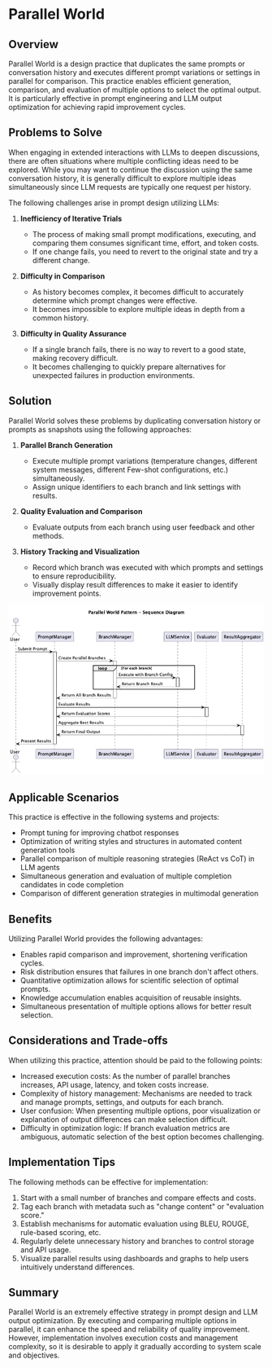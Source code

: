 # Parallel World

## Overview

Parallel World is a design practice that duplicates the same prompts or conversation history and executes different prompt variations or settings in parallel for comparison. This practice enables efficient generation, comparison, and evaluation of multiple options to select the optimal output. It is particularly effective in prompt engineering and LLM output optimization for achieving rapid improvement cycles.

## Problems to Solve

When engaging in extended interactions with LLMs to deepen discussions, there are often situations where multiple conflicting ideas need to be explored. While you may want to continue the discussion using the same conversation history, it is generally difficult to explore multiple ideas simultaneously since LLM requests are typically one request per history.

The following challenges arise in prompt design utilizing LLMs:

1. **Inefficiency of Iterative Trials**
   - The process of making small prompt modifications, executing, and comparing them consumes significant time, effort, and token costs.
   - If one change fails, you need to revert to the original state and try a different change.

2. **Difficulty in Comparison**
   - As history becomes complex, it becomes difficult to accurately determine which prompt changes were effective.
   - It becomes impossible to explore multiple ideas in depth from a common history.

3. **Difficulty in Quality Assurance**
   - If a single branch fails, there is no way to revert to a good state, making recovery difficult.
   - It becomes challenging to quickly prepare alternatives for unexpected failures in production environments.

## Solution

Parallel World solves these problems by duplicating conversation history or prompts as snapshots using the following approaches:

1. **Parallel Branch Generation**
   - Execute multiple prompt variations (temperature changes, different system messages, different Few-shot configurations, etc.) simultaneously.
   - Assign unique identifiers to each branch and link settings with results.

2. **Quality Evaluation and Comparison**
   - Evaluate outputs from each branch using user feedback and other methods.

3. **History Tracking and Visualization**
   - Record which branch was executed with which prompts and settings to ensure reproducibility.
   - Visually display result differences to make it easier to identify improvement points.

![img](uml/images/parallel_world_pattern_sequence.png)

## Applicable Scenarios

This practice is effective in the following systems and projects:

- Prompt tuning for improving chatbot responses
- Optimization of writing styles and structures in automated content generation tools
- Parallel comparison of multiple reasoning strategies (ReAct vs CoT) in LLM agents
- Simultaneous generation and evaluation of multiple completion candidates in code completion
- Comparison of different generation strategies in multimodal generation

## Benefits

Utilizing Parallel World provides the following advantages:

- Enables rapid comparison and improvement, shortening verification cycles.
- Risk distribution ensures that failures in one branch don't affect others.
- Quantitative optimization allows for scientific selection of optimal prompts.
- Knowledge accumulation enables acquisition of reusable insights.
- Simultaneous presentation of multiple options allows for better result selection.

## Considerations and Trade-offs

When utilizing this practice, attention should be paid to the following points:

- Increased execution costs: As the number of parallel branches increases, API usage, latency, and token costs increase.
- Complexity of history management: Mechanisms are needed to track and manage prompts, settings, and outputs for each branch.
- User confusion: When presenting multiple options, poor visualization or explanation of output differences can make selection difficult.
- Difficulty in optimization logic: If branch evaluation metrics are ambiguous, automatic selection of the best option becomes challenging.

## Implementation Tips

The following methods can be effective for implementation:

1. Start with a small number of branches and compare effects and costs.
2. Tag each branch with metadata such as "change content" or "evaluation score."
3. Establish mechanisms for automatic evaluation using BLEU, ROUGE, rule-based scoring, etc.
4. Regularly delete unnecessary history and branches to control storage and API usage.
5. Visualize parallel results using dashboards and graphs to help users intuitively understand differences.

## Summary

Parallel World is an extremely effective strategy in prompt design and LLM output optimization. By executing and comparing multiple options in parallel, it can enhance the speed and reliability of quality improvement. However, implementation involves execution costs and management complexity, so it is desirable to apply it gradually according to system scale and objectives.
